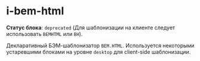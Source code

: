 # i-bem-html

**Статус блока**: `deprecated` (Для шаблонизации на клиенте следует использовать `BEMHTML` или `BH`).

Декларативный БЭМ-шаблонизатор `BEM.HTML`.
Используется некоторыми устаревшими блоками на уровне `desktop` для client-side шаблонизации.
